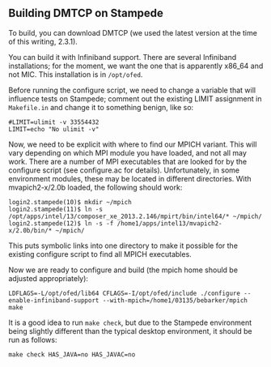 ## Building DMTCP on Stampede

To build, you can download DMTCP (we used the latest version at the 
time of this writing, 2.3.1).

You can build it with Infiniband support. There are several Infiniband
installations; for the moment, we want the one that is apparently
x86_64 and not MIC. This installation is in `/opt/ofed`.

Before running the configure script, we need to change a variable that
will influence tests on Stampede; comment out the existing LIMIT assignment
in `Makefile.in` and change it to something benign, like so:

```
#LIMIT=ulimit -v 33554432
LIMIT=echo "No ulimit -v"

```

Now, we need to be explicit with where to find our MPICH variant.
This will vary depending on which MPI module you have loaded, and
not all may work. There are a number of MPI executables that are 
looked for by the configure script (see configure.ac for details).
Unfortunately, in some environment modules, these may be located
in different directories. With mvapich2-x/2.0b loaded, the following
should work:

```
login2.stampede(10)$ mkdir ~/mpich
login2.stampede(11)$ ln -s /opt/apps/intel/13/composer_xe_2013.2.146/mpirt/bin/intel64/* ~/mpich/
login2.stampede(12)$ ln -s -f /home1/apps/intel13/mvapich2-x/2.0b/bin/* ~/mpich/

```
This puts symbolic links into one directory to make it possible
for the existing configure script to find all MPICH executables.

Now we are ready to configure and build (the mpich home should be adjusted appropriately):

```
LDFLAGS=-L/opt/ofed/lib64 CFLAGS=-I/opt/ofed/include ./configure --enable-infiniband-support --with-mpich=/home1/03135/bebarker/mpich
make
```

It is a good idea to run `make check`, but due to the Stampede environment being slightly different than the typical desktop environment, it should be run as follows:

```
make check HAS_JAVA=no HAS_JAVAC=no
```


